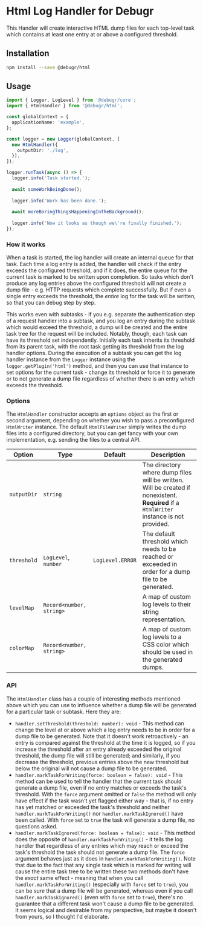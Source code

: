 Html Log Handler for Debugr
===========================

This Handler will create interactive HTML dump files for each top-level task
which contains at least one entry at or above a configured threshold.

## Installation

```bash
npm install --save @debugr/html
```

## Usage

```typescript
import { Logger, LogLevel } from '@debugr/core';
import { HtmlHandler } from '@debugr/html';

const globalContext = {
  applicationName: 'example',
};

const logger = new Logger(globalContext, [
  new HtmlHandler({
    outputDir: './log',
  }),
]);

logger.runTask(async () => {
  logger.info('Task started.');
  
  await someWorkBeingDone();
  
  logger.info('Work has been done.');
  
  await moreBoringThingsHappeningInTheBackground();
  
  logger.info('Now it looks as though we\'re finally finished.');
});
```

### How it works

When a task is started, the log handler will create an internal queue for that task.
Each time a log entry is added, the handler will check if the entry exceeds the configured
threshold, and if it does, the entire queue for the current task is marked to be written
upon completion. So tasks which don't produce any log entries above the configured threshold
will not create a dump file - e.g. HTTP requests which complete successfully. But if even
a single entry exceeds the threshold, the _entire_ log for the task will be written, so that
you can debug step by step.

This works even with subtasks - if you e.g. separate the authentication step of a request
handler into a subtask, and you log an entry during the subtask which would exceed the threshold,
a dump will be created and the entire task tree for the request will be included. Notably, though,
each task can have its threshold set independently. Initially each task inherits its threshold
from its parent task, with the root task getting its threshold from the log handler options.
During the execution of a subtask you can get the log handler instance from the `Logger` instance
using the `logger.getPlugin('html')` method, and then you can use that instance to set options
for the current task - change its threshold or force it to generate or to not generate a dump file
regardless of whether there is an entry which exceeds the threshold.

### Options

The `HtmlHandler` constructor accepts an `options` object as the first or second argument,
depending on whether you wish to pass a preconfigured `HtmlWriter` instance. The default `HtmlFileWriter`
simply writes the dump files into a configured directory, but you can get fancy with your own implementation,
e.g. sending the files to a central API.

| Option      | Type                     | Default          | Description                                                                                                                                    |
|-------------|--------------------------|------------------|------------------------------------------------------------------------------------------------------------------------------------------------|
| `outputDir` | `string`                 |                  | The directory where dump files will be written. Will be created if nonexistent. **Required** if a `HtmlWriter` instance is not provided.       |
| `threshold` | `LogLevel`, `number`     | `LogLevel.ERROR` | The default threshold which needs to be reached or exceeded in order for a dump file to be generated.                                          |
| `levelMap`  | `Record<number, string>` |                  | A map of custom log levels to their string representation.                                                                                     |
| `colorMap`  | `Record<number, string>` |                  | A map of custom log levels to a CSS color which should be used in the generated dumps.                                                         |

### API

The `HtmlHandler` class has a couple of interesting methods mentioned above which you can use
to influence whether a dump file will be generated for a particular task or subtask. Here they are:

 - `handler.setThreshold(threshold: number): void` - This method can change the level at or above which
   a log entry needs to be in order for a dump file to be generated. Note that it doesn't work retroactively -
   an entry is compared against the threshold at the time it is logged, so if you increase the threshold after
   an entry already exceeded the original threshold, the dump file will still be generated; and similarly,
   if you decrease the threshold, previous entries above the new threshold but below the original will not cause
   a dump file to be generated.
 - `handler.markTaskForWriting(force: boolean = false): void` - This method can be used to tell the handler that
   the current task should generate a dump file, even if no entry matches or exceeds the task's threshold.
   With the `force` argument omitted or `false` the method will only have effect if the task wasn't yet flagged
   either way - that is, if no entry has yet matched or exceeded the task's threshold and neither
   `handler.markTaskForWriting()` nor `handler.markTaskIgnored()` have been called. With `force` set to `true`
   the task will generate a dump file, no questions asked.
 - `handler.markTaskIgnored(force: boolean = false): void` - This method does the opposite of `handler.markTaskForWriting()` -
   it tells the log handler that regardless of any entries which may reach or exceed the task's threshold the task
   should not generate a dump file. The `force` argument behaves just as it does in `handler.markTaskForWriting()`.
   Note that due to the fact that any single task which is marked for writing will cause the entire task tree
   to be written these two methods don't have the _exact_ same effect - meaning that when you call
   `handler.markTaskForWriting()` (especially with `force` set to `true`), you can be _sure_ that a dump file will be
   generated, whereas even if you call `handler.markTaskIgnored()` (even with `force` set to `true`), there's no
   guarantee that a different task won't cause a dump file to be generated. It seems logical and desirable from
   my perspective, but maybe it doesn't from yours, so I thought I'd elaborate.
